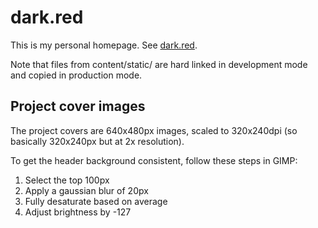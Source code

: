 # dark.red

This is my personal homepage. See [dark.red](https://dark.red/).

Note that files from content/static/ are hard linked in development mode and copied in production mode.

Project cover images
--------------------

The project covers are 640x480px images, scaled to 320x240dpi (so basically 320x240px but at 2x resolution).

To get the header background consistent, follow these steps in GIMP:
1. Select the top 100px
2. Apply a gaussian blur of 20px
3. Fully desaturate based on average
4. Adjust brightness by -127
